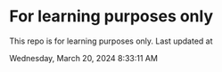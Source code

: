# For learning purposes only
This repo is for learning purposes only.
Last updated at

Wednesday, March 20, 2024 8:33:11 AM

